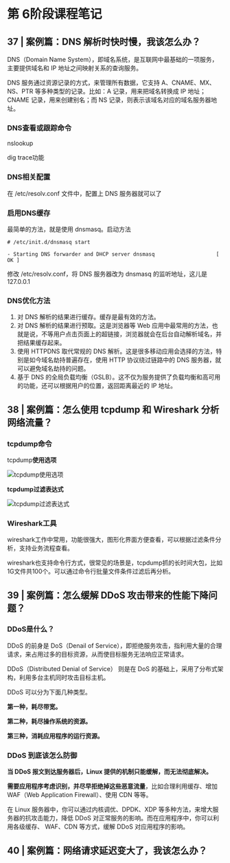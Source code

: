 # 第 6阶段课程笔记

## 37 | 案例篇：DNS 解析时快时慢，我该怎么办？

DNS（Domain Name System），即域名系统，是互联网中最基础的一项服务，主要提供域名和 IP 地址之间映射关系的查询服务。

DNS 服务通过资源记录的方式，来管理所有数据，它支持 A、CNAME、MX、NS、PTR 等多种类型的记录。比如：A 记录，用来把域名转换成 IP 地址；CNAME 记录，用来创建别名；而 NS 记录，则表示该域名对应的域名服务器地址。



### **DNS查看或跟踪命令**

nslookup

dig trace功能



### **DNS相关配置**

在 /etc/resolv.conf 文件中，配置上 DNS 服务器就可以了



### **启用DNS缓存**

最简单的方法，就是使用 dnsmasq。启动方法

```
# /etc/init.d/dnsmasq start

- Starting DNS forwarder and DHCP server dnsmasq                    [ OK ]
```

修改 /etc/resolv.conf，将 DNS 服务器改为 dnsmasq 的监听地址，这儿是 127.0.0.1



### DNS优化方法

1. 对 DNS 解析的结果进行缓存。缓存是最有效的方法。
2. 对 DNS 解析的结果进行预取。这是浏览器等 Web 应用中最常用的方法，也就是说，不等用户点击页面上的超链接，浏览器就会在后台自动解析域名，并把结果缓存起来。
3. 使用 HTTPDNS 取代常规的 DNS 解析。这是很多移动应用会选择的方法，特别是如今域名劫持普遍存在，使用 HTTP 协议绕过链路中的 DNS 服务器，就可以避免域名劫持的问题。
4. 基于 DNS 的全局负载均衡（GSLB）。这不仅为服务提供了负载均衡和高可用的功能，还可以根据用户的位置，返回距离最近的 IP 地址。



## 38 | 案例篇：怎么使用 tcpdump 和 Wireshark 分析网络流量？

### tcpdump命令

tcpdump**使用选项**

![tcpdump使用选项](https://github.com/hwangyungping/TalkGo/blob/master/TalkGo读书会--第一期/PIC/06-01.png)

**tcpdump过滤表达式**

![tcpdump过滤表达式](https://github.com/hwangyungping/TalkGo/blob/master/TalkGo读书会--第一期/PIC/06-01.png)



### Wireshark工具

wireshark工作中常用，功能很强大，图形化界面方便查看，可以根据过滤条件分析，支持业务流程查看。

wireshark也支持命令行方式，很常见的场景是，tcpdump抓的长时间大包，比如1G文件共100个。可以通过命令行批量文件条件过滤后再分析。



## 39 | 案例篇：怎么缓解 DDoS 攻击带来的性能下降问题？

### DDoS是什么？

DDoS 的前身是 DoS（Denail of Service），即拒绝服务攻击，指利用大量的合理请求，来占用过多的目标资源，从而使目标服务无法响应正常请求。

DDoS（Distributed Denial of Service） 则是在 DoS 的基础上，采用了分布式架构，利用多台主机同时攻击目标主机。

DDoS 可以分为下面几种类型。

**第一种，耗尽带宽。**

**第二种，耗尽操作系统的资源。**

**第三种，消耗应用程序的运行资源。**



### DDoS 到底该怎么防御

**当 DDoS 报文到达服务器后，Linux 提供的机制只能缓解，而无法彻底解决。**

**需要应用程序考虑识别，并尽早拒绝掉这些恶意流量**，比如合理利用缓存、增加 WAF（Web Application Firewall）、使用 CDN 等等。



在 Linux 服务器中，你可以通过内核调优、DPDK、XDP 等多种方法，来增大服务器的抗攻击能力，降低 DDoS 对正常服务的影响。而在应用程序中，你可以利用各级缓存、 WAF、CDN 等方式，缓解 DDoS 对应用程序的影响。

## 40 | 案例篇：网络请求延迟变大了，我该怎么办？

